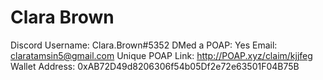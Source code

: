 # Clara Brown

Discord Username: Clara.Brown#5352
DMed a POAP: Yes
Email: claratamsin5@gmail.com
Unique POAP Link: http://POAP.xyz/claim/kjjfeg
Wallet Address: 0xAB72D49d8206306f54b05Df2e72e63501F04B75B